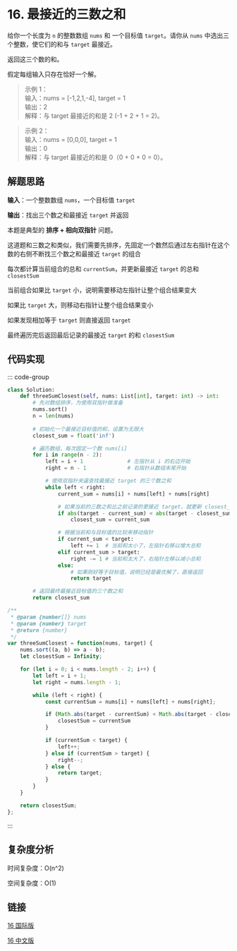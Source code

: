 # 16. 最接近的三数之和 <Badge type="warning" text="Medium" />

给你一个长度为 `n` 的整数数组 `nums` 和 一个目标值 `target`。请你从 `nums` 中选出三个整数，使它们的和与 `target` 最接近。

返回这三个数的和。

假定每组输入只存在恰好一个解。

>示例 1：  
输入：nums = [-1,2,1,-4], target = 1   
输出：2   
解释：与 target 最接近的和是 2 (-1 + 2 + 1 = 2)。

>示例 2：  
输入：nums = [0,0,0], target = 1   
输出：0   
解释：与 target 最接近的和是 0（0 + 0 + 0 = 0）。

## 解题思路

**输入**：一个整数数组 `nums`，一个目标值 `target`

**输出**：找出三个数之和最接近 `target` 并返回

本题是典型的 **排序 + 相向双指针** 问题。

这道题和三数之和类似，我们需要先排序，先固定一个数然后通过左右指针在这个数的右侧不断找三个数之和最接近 `target` 的组合

每次都计算当前组合的总和 `currentSum`，并更新最接近 `target` 的总和 `closestSum`

当前组合如果比 `target` 小，说明需要移动左指针让整个组合结果变大

如果比 `target` 大，则移动右指针让整个组合结果变小

如果发现相加等于 `target` 则直接返回 `target`

最终遍历完后返回最后记录的最接近 `target` 的和 `closestSum`

## 代码实现

::: code-group

```python
class Solution:
    def threeSumClosest(self, nums: List[int], target: int) -> int:
        # 先对数组排序，为使用双指针做准备
        nums.sort()
        n = len(nums)
        
        # 初始化一个最接近目标值的和，设置为无限大
        closest_sum = float('inf')

        # 遍历数组，每次固定一个数 nums[i]
        for i in range(n - 2):
            left = i + 1              # 左指针从 i 的右边开始
            right = n - 1             # 右指针从数组末尾开始

            # 使用双指针夹逼查找最接近 target 的三个数之和
            while left < right:
                current_sum = nums[i] + nums[left] + nums[right]

                # 如果当前的三数之和比之前记录的更接近 target，就更新 closest_sum
                if abs(target - current_sum) < abs(target - closest_sum):
                    closest_sum = current_sum

                # 根据当前和与目标值的比较来移动指针
                if current_sum < target:
                    left += 1  # 当前和太小了，左指针右移以增大总和
                elif current_sum > target:
                    right -= 1 # 当前和太大了，右指针左移以减小总和
                else:
                    # 如果刚好等于目标值，说明已经是最优解了，直接返回
                    return target

        # 返回最终最接近目标值的三个数之和
        return closest_sum
```

```javascript
/**
 * @param {number[]} nums
 * @param {number} target
 * @return {number}
 */
var threeSumClosest = function(nums, target) {
    nums.sort((a, b) => a - b);
    let closestSum = Infinity;

    for (let i = 0; i < nums.length - 2; i++) {
        let left = i + 1;
        let right = nums.length - 1;

        while (left < right) {
            const currentSum = nums[i] + nums[left] + nums[right];

            if (Math.abs(target - currentSum) < Math.abs(target - closestSum)) {
                closestSum = currentSum
            }

            if (currentSum < target) {
                left++;
            } else if (currentSum > target) {
                right--;
            } else {
                return target;
            }
        }
    }

    return closestSum;
};
```

:::

## 复杂度分析

时间复杂度：O(n^2)

空间复杂度：O(1)

## 链接

[16 国际版](https://leetcode.com/problems/3sum/description/)

[16 中文版](https://leetcode.cn/problems/3sum/description/)
